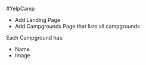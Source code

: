 #YelpCamp

* Add Landing Page
* Add Campgrounds Page that lists all campgrounds

Each Campground has:
  * Name
  * Image